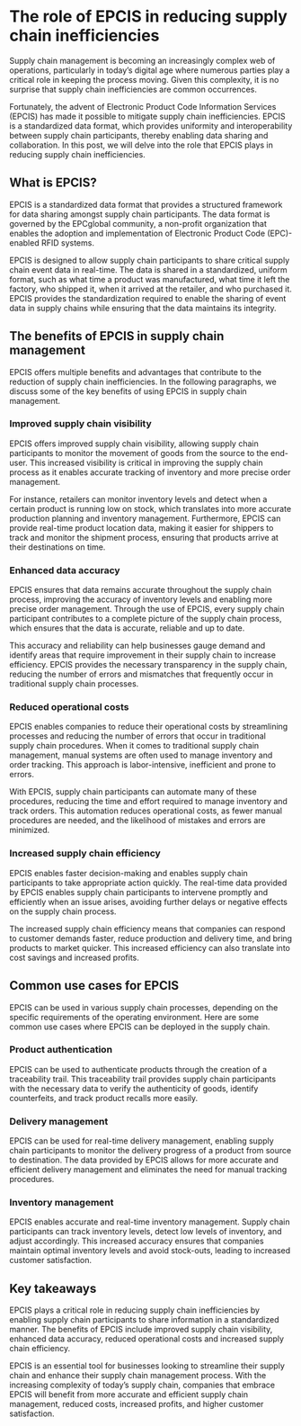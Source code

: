 # The role of EPCIS in reducing supply chain inefficiencies

Supply chain management is becoming an increasingly complex web of operations, particularly in today’s digital age where numerous parties play a critical role in keeping the process moving. Given this complexity, it is no surprise that supply chain inefficiencies are common occurrences. 

Fortunately, the advent of Electronic Product Code Information Services (EPCIS) has made it possible to mitigate supply chain inefficiencies. EPCIS is a standardized data format, which provides uniformity and interoperability between supply chain participants, thereby enabling data sharing and collaboration. In this post, we will delve into the role that EPCIS plays in reducing supply chain inefficiencies.

## What is EPCIS?

EPCIS is a standardized data format that provides a structured framework for data sharing amongst supply chain participants. The data format is governed by the EPCglobal community, a non-profit organization that enables the adoption and implementation of Electronic Product Code (EPC)-enabled RFID systems.  

EPCIS is designed to allow supply chain participants to share critical supply chain event data in real-time. The data is shared in a standardized, uniform format, such as what time a product was manufactured, what time it left the factory, who shipped it, when it arrived at the retailer, and who purchased it. EPCIS provides the standardization required to enable the sharing of event data in supply chains while ensuring that the data maintains its integrity.

## The benefits of EPCIS in supply chain management

EPCIS offers multiple benefits and advantages that contribute to the reduction of supply chain inefficiencies. In the following paragraphs, we discuss some of the key benefits of using EPCIS in supply chain management.

### Improved supply chain visibility

EPCIS offers improved supply chain visibility, allowing supply chain participants to monitor the movement of goods from the source to the end-user. This increased visibility is critical in improving the supply chain process as it enables accurate tracking of inventory and more precise order management.

For instance, retailers can monitor inventory levels and detect when a certain product is running low on stock, which translates into more accurate production planning and inventory management. Furthermore, EPCIS can provide real-time product location data, making it easier for shippers to track and monitor the shipment process, ensuring that products arrive at their destinations on time.

### Enhanced data accuracy

EPCIS ensures that data remains accurate throughout the supply chain process, improving the accuracy of inventory levels and enabling more precise order management. Through the use of EPCIS, every supply chain participant contributes to a complete picture of the supply chain process, which ensures that the data is accurate, reliable and up to date.

This accuracy and reliability can help businesses gauge demand and identify areas that require improvement in their supply chain to increase efficiency. EPCIS provides the necessary transparency in the supply chain, reducing the number of errors and mismatches that frequently occur in traditional supply chain processes.

### Reduced operational costs

EPCIS enables companies to reduce their operational costs by streamlining processes and reducing the number of errors that occur in traditional supply chain procedures. When it comes to traditional supply chain management, manual systems are often used to manage inventory and order tracking. This approach is labor-intensive, inefficient and prone to errors.

With EPCIS, supply chain participants can automate many of these procedures, reducing the time and effort required to manage inventory and track orders. This automation reduces operational costs, as fewer manual procedures are needed, and the likelihood of mistakes and errors are minimized.

### Increased supply chain efficiency

EPCIS enables faster decision-making and enables supply chain participants to take appropriate action quickly. The real-time data provided by EPCIS enables supply chain participants to intervene promptly and efficiently when an issue arises, avoiding further delays or negative effects on the supply chain process.

The increased supply chain efficiency means that companies can respond to customer demands faster, reduce production and delivery time, and bring products to market quicker. This increased efficiency can also translate into cost savings and increased profits.

## Common use cases for EPCIS

EPCIS can be used in various supply chain processes, depending on the specific requirements of the operating environment. Here are some common use cases where EPCIS can be deployed in the supply chain.

### Product authentication

EPCIS can be used to authenticate products through the creation of a traceability trail. This traceability trail provides supply chain participants with the necessary data to verify the authenticity of goods, identify counterfeits, and track product recalls more easily.

### Delivery management

EPCIS can be used for real-time delivery management, enabling supply chain participants to monitor the delivery progress of a product from source to destination. The data provided by EPCIS allows for more accurate and efficient delivery management and eliminates the need for manual tracking procedures.

### Inventory management

EPCIS enables accurate and real-time inventory management. Supply chain participants can track inventory levels, detect low levels of inventory, and adjust accordingly. This increased accuracy ensures that companies maintain optimal inventory levels and avoid stock-outs, leading to increased customer satisfaction.

## Key takeaways

EPCIS plays a critical role in reducing supply chain inefficiencies by enabling supply chain participants to share information in a standardized manner. The benefits of EPCIS include improved supply chain visibility, enhanced data accuracy, reduced operational costs and increased supply chain efficiency.

EPCIS is an essential tool for businesses looking to streamline their supply chain and enhance their supply chain management process. With the increasing complexity of today’s supply chain, companies that embrace EPCIS will benefit from more accurate and efficient supply chain management, reduced costs, increased profits, and higher customer satisfaction.
